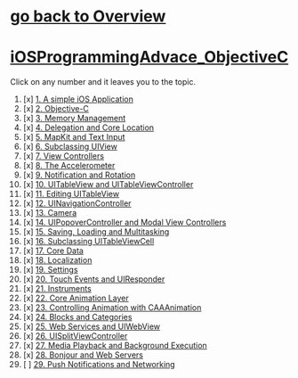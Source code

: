 # [go back to Overview](https://github.com/c4arl0s)

# [iOSProgrammingAdvace_ObjectiveC](https://github.com/c4arl0s/iOSProgramming_AdvancedObjectiveC#go-back-to-overview)

Click on any number and it leaves you to the topic.

1. [x] [1. A simple iOS Application](https://github.com/c4arl0s/1ASimpleiOSApplicationObjectiveCMRC#1-a-simple-ios-application---content)
2. [x] [2. Objective-C](https://github.com/c4arl0s/2ObjectiveC#2-objective-c---content)
3. [x] [3. Memory Management](https://github.com/c4arl0s/3MemoryManagement#3-memory-management---content)
4. [x] [4. Delegation and Core Location](https://github.com/c4arl0s/4DelegationAndCoreLocation#4-delegation-and-core-location---content)
5. [x] [5. MapKit and Text Input](https://github.com/c4arl0s/5MapKitAndTextInput#5-map-kit-and-text-input---content)
6. [x] [6. Subclassing UIView](https://github.com/c4arl0s/6SubClassingUIView#6-subclassing-uiview---content)
7. [x] [7. View Controllers](https://github.com/c4arl0s/7ViewControllers#7-viewcontrollers---objectivec---mrc---content)
8. [x] [8. The Accelerometer](https://github.com/c4arl0s/8TheAccelerometer#8-the-accelerometer---content)
9. [x] [9. Notification and Rotation](https://github.com/c4arl0s/9NotificationAndRotation#9-notification-and-rotation---content)
10. [x] [10. UITableView and UITableViewController](https://github.com/c4arl0s/10UITableViewAndUITableViewController_ObjectiveC#-10-uitableview-and-uitableviewcontroller-objectivec--content)
11. [x] [11. Editing UITableView](https://github.com/c4arl0s/11EditingUITableView_ObjectiveC#11-editing-uitableview-objectivec---content)
12. [x] [12. UINavigationController](https://github.com/c4arl0s/12UINavigationController#12-uinavigationcontroller---content)
13. [x] [13. Camera](https://github.com/c4arl0s/13Camera_ObjectiveC_NoARC#13-camera---objectivec---noarc---content)
14. [x] [14. UIPopoverController and Modal View Controllers](https://github.com/c4arl0s/14UIPopoverControllerAndModalViewControllers#14-uipopovercontroller-and-modalviewcontrollers---content)
15. [x] [15. Saving, Loading and Multitasking](https://github.com/c4arl0s/15SavingLoadingAndMultitaskingObjectiveCNoARC#15-saving-loading-and-multitasking---content)
16. [x] [16. Subclassing UITableViewCell](https://github.com/c4arl0s/16SubclassingUITableViewCellObjectiveC_NoARC#16-subclassingi-uitableviewcell---objectivec---noarc---content)
17. [x] [17. Core Data](https://github.com/c4arl0s/17CoreData_ObjectiveC_NoARC#17-coredata---objectivec---noarc---content)
18. [x] [18. Localization](https://github.com/c4arl0s/18LocalizationObjectiveCMRC#18-localization---objectivec---mrc---content)
19. [x] [19. Settings](https://github.com/c4arl0s/19Settings_MRCObjectiveC#19-settings---mrc---objectivec---content)
20. [x] [20. Touch Events and UIResponder](https://github.com/c4arl0s/20TouchEventsAndUIResponderMRCObjectiveC#20-touch-events-and-uiresponder---mrc-objectivec---content)
21. [x] [21. Instruments](https://github.com/c4arl0s/21Instruments#21-instruments---content)
22. [x] [22. Core Animation Layer](https://github.com/c4arl0s/22CoreAnimationLayer#22-core-animation-layer---content)
23. [x] [23. Controlling Animation with CAAAnimation](https://github.com/c4arl0s/23ControllingAnimationWithCAAnimation#23-controlling-animation-with-caanimation---content)
24. [x] [24. Blocks and Categories](https://github.com/c4arl0s/24BlocksAndCategoriesObjectiveCMRC#24-blocks-and-categories---objectivec---mrc---content)
25. [x] [25. Web Services and UIWebView](https://github.com/c4arl0s/25WebServicesAndUIWebViewObjectiveCMRC#25-web-services-and-uiwebview---objectivec---mrc---content)
26. [x] [26. UISplitViewController](https://github.com/c4arl0s/26UISplitViewControllerObjectriveCMRC#26-uisplitviewcontroller---objectrivec---mrc---content)
27. [x] [27. Media Playback and Background Execution](https://github.com/c4arl0s/27MediaPlaybackAndBackgroundExecutionObjectiveCMRC#27-media-playback-and-background-execution---objectivec---mrc---content)
28. [x] [28. Bonjour and Web Servers](https://github.com/c4arl0s/28BonjourAndWebServersObjectiveCMRC#28-bonjour-and-web-servers---objectivec---mrc---content)
29. [ ] [29. Push Notifications and Networking](https://github.com/c4arl0s/29PushNotificationsAndNetworkingObjectiveCMRC#29-push-notifications-and-networking---objectivec---mrc---content)

